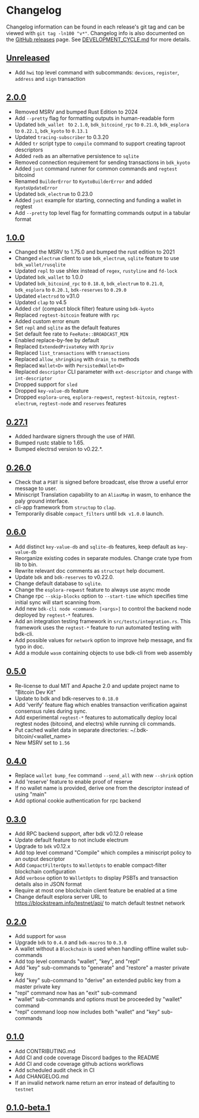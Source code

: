 # Changelog
Changelog information can be found in each release's git tag and can be viewed with `git tag -ln100 "v*"`.
Changelog info is also documented on the [GitHub releases](https://github.com/bitcoindevkit/bdk-cli/releases)
page. See [DEVELOPMENT_CYCLE.md](DEVELOPMENT_CYCLE.md) for more details.

## [Unreleased]

- Add `hwi` top level command with subcommands: `devices`, `register`, `address` and `sign` transaction

## [2.0.0]

- Removed MSRV and bumped Rust Edition to 2024
- Add `--pretty` flag for formatting outputs in human-readable form
- Updated `bdk_wallet ` to  `2.1.0`,  `bdk_bitcoind_rpc` to `0.21.0`, `bdk_esplora` to `0.22.1`, `bdk_kyoto` to `0.13.1` 
- Updated `tracing-subscriber` to 0.3.20
- Added `tr` script type to `compile` command to support creating taproot descriptors
- Added `redb` as an alternative persistence to `sqlite`
- Removed connection requirement for sending transactions in `bdk_kyoto`
- Added `just` command runner for common commands and `regtest` bitcoind
- Renamed `BuilderError` to `KyotoBuilderError` and added `KyotoUpdateError`
- Updated `bdk_electrum` to 0.23.0
- Added `just` example for starting, connecting and funding a wallet in regtest
- Add `--pretty` top level flag for formatting commands output in a tabular format

## [1.0.0]

- Changed the MSRV to 1.75.0 and bumped the rust edition to 2021
- Changed `electrum` client to use `bdk_electrum`, `sqlite` feature to use `bdk_wallet/rusqlite` 
- Updated `repl` to use shlex instead of `regex`, `rustyline` and `fd-lock` 
- Updated `bdk_wallet` to 1.0.0 
- Updated `bdk_bitcoind_rpc` to `0.18.0`, `bdk_electrum` to `0.21.0`, `bdk_esplora` to `0.20.1`, `bdk-reserves` to `0.29.0` 
- Updated `electrsd` to v31.0 
- Updated `clap` to v4.5 
- Added `cbf` (compact block filter) feature using `bdk-kyoto` 
- Replaced `regtest-bitcoin` feature with `rpc` 
- Added custom error enum 
- Set `repl` and `sqlite` as the default features 
- Set default fee rate to `FeeRate::BROADCAST_MIN` 
- Enabled replace-by-fee by default 
- Replaced `ExtendedPrivateKey` with `Xpriv` 
- Replaced `list_transactions` with `transactions` 
- Replaced `allow_shringking` with `drain_to` methods 
- Replaced `Wallet<D>` with `PersistedWallet<D>` 
- Replaced `descriptor` CLI parameter with `ext-descriptor` and `change` with `int-descriptor`
- Dropped support for `sled`
- Dropped `key-value-db` feature 
- Dropped `esplora-ureq`, `esplora-reqwest`, `regtest-bitcoin`, `regtest-electrum`, `regtest-node` and `reserves` features 

## [0.27.1]

- Added hardware signers through the use of HWI.
- Bumped rustc stable to 1.65.
- Bumped electrsd version to v0.22.*.

## [0.26.0]

 - Check that a `PSBT` is signed before broadcast, else throw a useful error message to user.
 - Miniscript Translation capability to an `AliasMap` in wasm, to enhance the paly ground interface.
 - cli-app framework from `structop` to `clap`.
 - Temporarily disable `compact_filters` until `bdk v1.0.0` launch.

## [0.6.0]

- Add distinct `key-value-db` and `sqlite-db` features, keep default as `key-value-db`
- Reorganize existing codes in separate modules. Change crate type from lib to bin.
- Rewrite relevant doc comments as `structopt` help document.
- Update `bdk` and `bdk-reserves` to v0.22.0.
- Change default database to `sqlite`.
- Change the `esplora-reqwest` feature to always use async mode
- Change rpc `--skip-blocks` option to `--start-time` which specifies time initial sync will start scanning from.
- Add new `bdk-cli node <command> [<args>]` to control the backend node deployed by `regtest-*` features.
- Add an integration testing framework in `src/tests/integration.rs`. This framework uses the `regtest-*` feature to run automated testing with bdk-cli.
- Add possible values for `network` option to improve help message, and fix typo in doc.
- Add a module `wasm` containing objects to use bdk-cli from web assembly

## [0.5.0]

- Re-license to dual MIT and Apache 2.0 and update project name to "Bitcoin Dev Kit"
- Update to bdk and bdk-reserves to `0.18.0`
- Add 'verify' feature flag which enables transaction verification against consensus rules during sync.
- Add experimental `regtest-*` features to automatically deploy local regtest nodes
(bitcoind, and electrs) while running cli commands.
- Put cached wallet data in separate directories: ~/.bdk-bitcoin/<wallet_name>
- New MSRV set to `1.56`

## [0.4.0]

- Replace `wallet bump_fee` command `--send_all` with new `--shrink` option
- Add 'reserve' feature to enable proof of reserve
- If no wallet name is provided, derive one from the descriptor instead of using "main"
- Add optional cookie authentication for rpc backend

## [0.3.0]

- Add RPC backend support, after bdk v0.12.0 release
- Update default feature to not include electrum
- Upgrade to `bdk` v0.12.x
- Add top level command "Compile" which compiles a miniscript policy to an output descriptor
- Add `CompactFilterOpts` to `WalletOpts` to enable compact-filter blockchain configuration
- Add `verbose` option to `WalletOpts` to display PSBTs and transaction details also in JSON format
- Require at most one blockchain client feature be enabled at a time
- Change default esplora server URL to https://blockstream.info/testnet/api/ to match default testnet network

## [0.2.0]

- Add support for `wasm`
- Upgrade `bdk` to `0.4.0` and `bdk-macros` to `0.3.0`
- A wallet without a `Blockchain` is used when handling offline wallet sub-commands
- Add top level commands "wallet", "key", and "repl"
- Add "key" sub-commands to "generate" and "restore" a master private key
- Add "key" sub-command to "derive" an extended public key from a master private key
- "repl" command now has an "exit" sub-command
- "wallet" sub-commands and options must be proceeded by "wallet" command
- "repl" command loop now includes both "wallet" and "key" sub-commands

## [0.1.0]

- Add CONTRIBUTING.md
- Add CI and code coverage Discord badges to the README
- Add CI and code coverage github actions workflows
- Add scheduled audit check in CI
- Add CHANGELOG.md
- If an invalid network name return an error instead of defaulting to `testnet`

## [0.1.0-beta.1]

[Unreleased]: https://github.com/bitcoindevkit/bdk-cli/compare/v2.0.0...HEAD
[2.0.0]: https://github.com/bitcoindevkit/bdk-cli/compare/v1.0.0....v2.0.0
[1.0.0]: https://github.com/bitcoindevkit/bdk-cli/compare/v0.27.1...v1.0.0
[0.27.1]: https://github.com/bitcoindevkit/bdk-cli/compare/v0.26.0...v0.27.1
[0.26.0]: https://github.com/bitcoindevkit/bdk-cli/compare/v0.6.0...v0.26.0
[0.6.0]: https://github.com/bitcoindevkit/bdk-cli/compare/v0.5.0...v0.6.0
[0.5.0]: https://github.com/bitcoindevkit/bdk-cli/compare/v0.4.0...v0.5.0
[0.4.0]: https://github.com/bitcoindevkit/bdk-cli/compare/v0.3.0...v0.4.0
[0.3.0]: https://github.com/bitcoindevkit/bdk-cli/compare/v0.2.0...v0.3.0
[0.2.0]: https://github.com/bitcoindevkit/bdk-cli/compare/v0.1.0...v0.2.0
[0.1.0]: https://github.com/bitcoindevkit/bdk-cli/compare/0.1.0-beta.1...v0.1.0
[0.1.0-beta.1]: https://github.com/bitcoindevkit/bdk-cli/compare/84a02e35...0.1.0-beta.1
